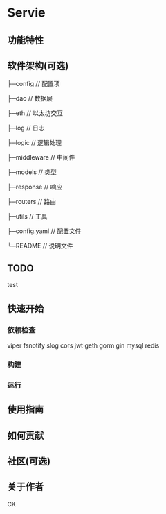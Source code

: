 # Servie
<!-- 写一段简短的话描述项目 -->
## 功能特性
<!-- 描述该项目的核心功能点 -->

## 软件架构(可选)
<!-- 可以描述下项目的架构 -->
├─config        // 配置项

├─dao           // 数据层

├─eth           // 以太坊交互

├─log           // 日志

├─logic         // 逻辑处理

├─middleware    // 中间件 

├─models        // 类型

├─response      // 响应

├─routers       // 路由

├─utils         // 工具

├─config.yaml   // 配置文件

└─README        // 说明文件

## TODO

test

## 快速开始
### 依赖检查
<!-- 描述该项目的依赖，比如依赖的包、工具或者其他任何依赖项 -->
viper
fsnotify
slog
cors
jwt
geth
gorm
gin
mysql
redis
### 构建
<!-- 描述如何构建该项目 -->
### 运行
<!-- 描述如何运行该项目 -->
## 使用指南
<!-- 描述如何使用该项目 -->
## 如何贡献
<!-- 告诉其他开发者如果给该项目贡献源码 -->
## 社区(可选)
<!-- 如果有需要可以介绍一些社区相关的内容 -->
## 关于作者
CK
